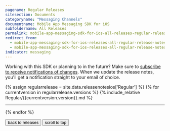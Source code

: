 ```yaml
---
pagename: Regular Releases
sitesection: Documents
categoryname: "Messaging Channels"
documentname: Mobile App Messaging SDK for iOS
subfoldername: All Releases
permalink: mobile-app-messaging-sdk-for-ios-all-releases-regular-releases.html
redirect_from:
  - mobile-app-messaging-sdk-for-ios-releases-all-regular-release-notes.html#ios-messaging-sdk---version-410
  - mobile-app-messaging-sdk-for-ios-releases-all-regular-release-notes.html#ios-messaging-sdk---version-400
indicator: messaging
---
```


<div class="attn-alert">Working with this SDK or planning to in the future? Make sure to <a href="https://visualping.io/?url=developers.liveperson.com/mobile-app-messaging-sdk-for-ios-all-releases-regular-releases.html&mode=web&css=post-content" target="_blank">subscribe to receive notifications of changes</a>. When we update the release notes, you'll get a notification straight to your email of choice.</div>

{% assign regularrelease = site.data.releasenotesios['Regular'] %}
{% for currentversion in regularrelease.versions %}
{% include_relative Regular/{{currentversion.version}}.md %}
<hr/>
{% endfor %}

<button onclick="location.href='mobile-app-messaging-sdk-for-ios-all-releases.html'" type="button">back to releases</button> <button onclick="window.scrollTo(0, 0);"> scroll to top </button>
